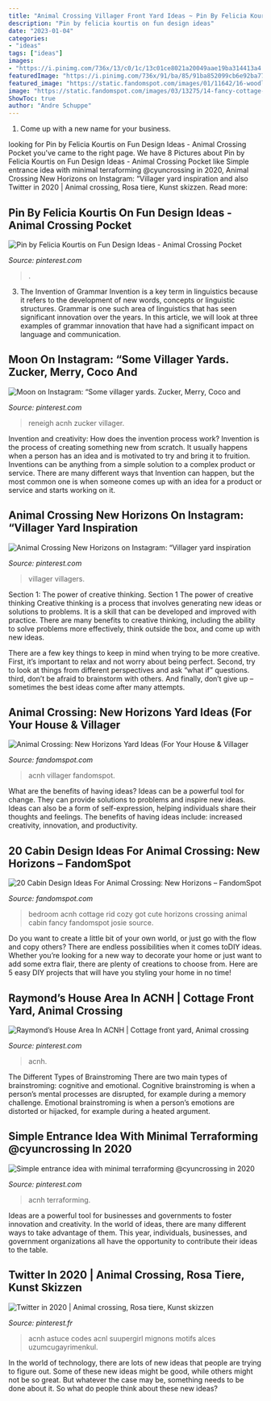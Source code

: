 ```yaml
---
title: "Animal Crossing Villager Front Yard Ideas ~ Pin By Felicia Kourtis On Fun Design Ideas"
description: "Pin by felicia kourtis on fun design ideas"
date: "2023-01-04"
categories:
- "ideas"
tags: ["ideas"]
images:
- "https://i.pinimg.com/736x/13/c0/1c/13c01ce8021a20049aae19ba314413a4.jpg"
featuredImage: "https://i.pinimg.com/736x/91/ba/85/91ba852099cb6e92ba77435f2c942ec3.jpg"
featured_image: "https://static.fandomspot.com/images/01/11642/16-woodland-yard-acnh-design.jpg"
image: "https://static.fandomspot.com/images/03/13275/14-fancy-cottage-bedroom-idea-acnh.jpg"
ShowToc: true
author: "Andre Schuppe"
---
```



1. Come up with a new name for your business.

	

		
looking for Pin by Felicia Kourtis on Fun Design Ideas - Animal Crossing Pocket you've came to the right page. We have 8 Pictures about Pin by Felicia Kourtis on Fun Design Ideas - Animal Crossing Pocket like Simple entrance idea with minimal terraforming @cyuncrossing in 2020, Animal Crossing New Horizons on Instagram: “Villager yard inspiration and also Twitter in 2020 | Animal crossing, Rosa tiere, Kunst skizzen. Read more:
		
    
## Pin By Felicia Kourtis On Fun Design Ideas - Animal Crossing Pocket

<img loading=lazy src="https://i.pinimg.com/originals/eb/54/29/eb54299fc0b10f108467619ffc86c92e.jpg" onerror="this.onerror=null;this.src='https://tse2.mm.bing.net/th?id=OIP.x2h_jTs-h5gMdKQsTVWKggHaNK&amp;pid=15.1';" alt="Pin by Felicia Kourtis on Fun Design Ideas - Animal Crossing Pocket">

_Source: pinterest.com_

>. 

	

3. The Invention of Grammar
Invention is a key term in linguistics because it refers to the development of new words, concepts or linguistic structures. Grammar is one such area of linguistics that has seen significant innovation over the years. In this article, we will look at three examples of grammar innovation that have had a significant impact on language and communication.

    
## Moon On Instagram: “Some Villager Yards. Zucker, Merry, Coco And

<img loading=lazy src="https://i.pinimg.com/736x/f0/0b/16/f00b16d69763ce66be0ba0f7bb78bdb6.jpg" onerror="this.onerror=null;this.src='https://tse2.mm.bing.net/th?id=OIP.FTQ84vDKUg5qEOSHChxz8gHaEK&amp;pid=15.1';" alt="Moon on Instagram: “Some villager yards. Zucker, Merry, Coco and">

_Source: pinterest.com_

>reneigh acnh zucker villager. 

	

Invention and creativity: How does the invention process work?
Invention is the process of creating something new from scratch. It usually happens when a person has an idea and is motivated to try and bring it to fruition. Inventions can be anything from a simple solution to a complex product or service. There are many different ways that Invention can happen, but the most common one is when someone comes up with an idea for a product or service and starts working on it.

    
## Animal Crossing New Horizons On Instagram: “Villager Yard Inspiration

<img loading=lazy src="https://i.pinimg.com/736x/13/c0/1c/13c01ce8021a20049aae19ba314413a4.jpg" onerror="this.onerror=null;this.src='https://tse1.mm.bing.net/th?id=OIP._4Pkz10vjDZvA5WjzDDYKgHaGV&amp;pid=15.1';" alt="Animal Crossing New Horizons on Instagram: “Villager yard inspiration">

_Source: pinterest.com_

>villager villagers. 

	

Section 1: The power of creative thinking.
Section 1 The power of creative thinking
Creative thinking is a process that involves generating new ideas or solutions to problems. It is a skill that can be developed and improved with practice. There are many benefits to creative thinking, including the ability to solve problems more effectively, think outside the box, and come up with new ideas.

There are a few key things to keep in mind when trying to be more creative. First, it’s important to relax and not worry about being perfect. Second, try to look at things from different perspectives and ask “what if” questions. third, don’t be afraid to brainstorm with others. And finally, don’t give up – sometimes the best ideas come after many attempts.

    
## Animal Crossing: New Horizons Yard Ideas (For Your House &amp; Villager

<img loading=lazy src="https://static.fandomspot.com/images/01/11642/16-woodland-yard-acnh-design.jpg" onerror="this.onerror=null;this.src='https://tse4.mm.bing.net/th?id=OIP.-JeNDi9EJcFlxmEtv-dmtwHaEK&amp;pid=15.1';" alt="Animal Crossing: New Horizons Yard Ideas (For Your House &amp; Villager">

_Source: fandomspot.com_

>acnh villager fandomspot. 

	

What are the benefits of having ideas?
Ideas can be a powerful tool for change. They can provide solutions to problems and inspire new ideas. Ideas can also be a form of self-expression, helping individuals share their thoughts and feelings. The benefits of having ideas include: increased creativity, innovation, and productivity.

    
## 20 Cabin Design Ideas For Animal Crossing: New Horizons – FandomSpot

<img loading=lazy src="https://static.fandomspot.com/images/03/13275/14-fancy-cottage-bedroom-idea-acnh.jpg" onerror="this.onerror=null;this.src='https://tse1.mm.bing.net/th?id=OIP.rlXCQ9xwaf7C7O6YINw0-gHaEK&amp;pid=15.1';" alt="20 Cabin Design Ideas For Animal Crossing: New Horizons – FandomSpot">

_Source: fandomspot.com_

>bedroom acnh cottage rid cozy got cute horizons crossing animal cabin fancy fandomspot josie source. 

	

Do you want to create a little bit of your own world, or just go with the flow and copy others? There are endless possibilities when it comes toDIY ideas. Whether you’re looking for a new way to decorate your home or just want to add some extra flair, there are plenty of creations to choose from. Here are 5 easy DIY projects that will have you styling your home in no time!

    
## Raymond’s House Area In ACNH | Cottage Front Yard, Animal Crossing

<img loading=lazy src="https://i.pinimg.com/736x/ec/43/38/ec43385ad71173b132a85de449e823b9.jpg" onerror="this.onerror=null;this.src='https://tse2.mm.bing.net/th?id=OIP.2m71Nk8IGlr91guO1mjSmAHaEK&amp;pid=15.1';" alt="Raymond’s House Area In ACNH | Cottage front yard, Animal crossing">

_Source: pinterest.com_

>acnh. 

	

The Different Types of Brainstroming
There are two main types of brainstroming: cognitive and emotional. Cognitive brainstroming is when a person’s mental processes are disrupted, for example during a memory challenge. Emotional brainstroming is when a person’s emotions are distorted or hijacked, for example during a heated argument.

    
## Simple Entrance Idea With Minimal Terraforming @cyuncrossing In 2020

<img loading=lazy src="https://i.pinimg.com/originals/b0/89/f7/b089f7ff1f63087648908f8ff4853aa4.jpg" onerror="this.onerror=null;this.src='https://tse2.mm.bing.net/th?id=OIP.sg3Q31JVsOFCWBTuBJxMpwHaFJ&amp;pid=15.1';" alt="Simple entrance idea with minimal terraforming @cyuncrossing in 2020">

_Source: pinterest.com_

>acnh terraforming. 

	

Ideas are a powerful tool for businesses and governments to foster innovation and creativity. In the world of ideas, there are many different ways to take advantage of them. This year, individuals, businesses, and government organizations all have the opportunity to contribute their ideas to the table.

    
## Twitter In 2020 | Animal Crossing, Rosa Tiere, Kunst Skizzen

<img loading=lazy src="https://i.pinimg.com/736x/91/ba/85/91ba852099cb6e92ba77435f2c942ec3.jpg" onerror="this.onerror=null;this.src='https://tse4.mm.bing.net/th?id=OIP.NGGSI43xH8x5GHjGdSmWWAHaIV&amp;pid=15.1';" alt="Twitter in 2020 | Animal crossing, Rosa tiere, Kunst skizzen">

_Source: pinterest.fr_

>acnh astuce codes acnl suupergirl mignons motifs alces uzumcugayrimenkul. 

	

In the world of technology, there are lots of new ideas that people are trying to figure out. Some of these new ideas might be good, while others might not be so great. But whatever the case may be, something needs to be done about it. So what do people think about these new ideas?

